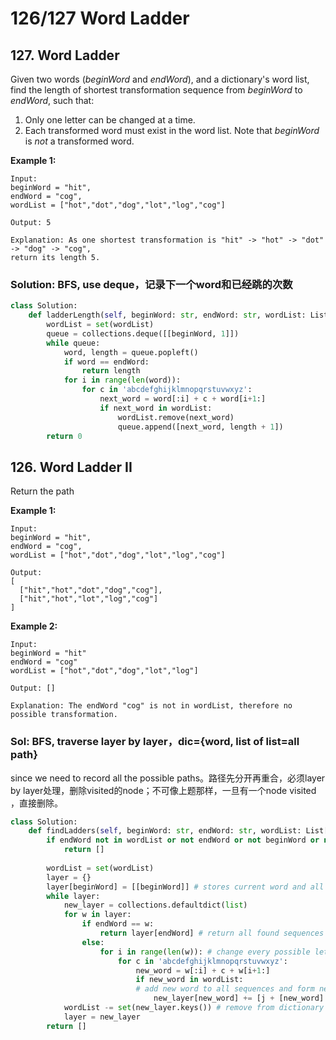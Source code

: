 # 126/127 Word Ladder

## 127. Word Ladder

Given two words \(_beginWord_ and _endWord_\), and a dictionary's word list, find the length of shortest transformation sequence from _beginWord_ to _endWord_, such that:

1. Only one letter can be changed at a time.
2. Each transformed word must exist in the word list. Note that _beginWord_ is _not_ a transformed word.

**Example 1:**

```text
Input:
beginWord = "hit",
endWord = "cog",
wordList = ["hot","dot","dog","lot","log","cog"]

Output: 5

Explanation: As one shortest transformation is "hit" -> "hot" -> "dot" -> "dog" -> "cog",
return its length 5.
```

### Solution: BFS, use deque，记录下一个word和已经跳的次数

```python
class Solution:
    def ladderLength(self, beginWord: str, endWord: str, wordList: List[str]) -> int:
        wordList = set(wordList)
        queue = collections.deque([[beginWord, 1]])
        while queue:
            word, length = queue.popleft()
            if word == endWord:
                return length
            for i in range(len(word)):
                for c in 'abcdefghijklmnopqrstuvwxyz':
                    next_word = word[:i] + c + word[i+1:]
                    if next_word in wordList:
                        wordList.remove(next_word)
                        queue.append([next_word, length + 1])
        return 0
```

## 126. Word Ladder II

Return the path

**Example 1:**

```text
Input:
beginWord = "hit",
endWord = "cog",
wordList = ["hot","dot","dog","lot","log","cog"]

Output:
[
  ["hit","hot","dot","dog","cog"],
  ["hit","hot","lot","log","cog"]
]
```

**Example 2:**

```text
Input:
beginWord = "hit"
endWord = "cog"
wordList = ["hot","dot","dog","lot","log"]

Output: []

Explanation: The endWord "cog" is not in wordList, therefore no possible transformation.
```

### Sol: BFS, traverse layer by layer，dic={word, list of list=all path}

since we need to record all the possible paths。路径先分开再重合，必须layer by layer处理，删除visited的node；不可像上题那样，一旦有一个node visited ，直接删除。

```python
class Solution:
    def findLadders(self, beginWord: str, endWord: str, wordList: List[str]) -> List[List[str]]:
        if endWord not in wordList or not endWord or not beginWord or not wordList:
            return []
        
        wordList = set(wordList)               
        layer = {} 
        layer[beginWord] = [[beginWord]] # stores current word and all possible paths
        while layer:
            new_layer = collections.defaultdict(list)
            for w in layer:
                if endWord == w:    
                    return layer[endWord] # return all found sequences
                else:
                    for i in range(len(w)): # change every possible letter and check if it's in dictionary
                        for c in 'abcdefghijklmnopqrstuvwxyz':
                            new_word = w[:i] + c + w[i+1:]
                            if new_word in wordList:
                            # add new word to all sequences and form new layer element
                                new_layer[new_word] += [j + [new_word] for j in layer[w]] 
            wordList -= set(new_layer.keys()) # remove from dictionary to prevent loops
            layer = new_layer
        return []
```

### 

